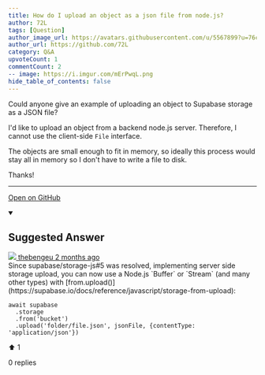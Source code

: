 ```yaml
---
title: How do I upload an object as a json file from node.js?
author: 72L
tags: [Question]
author_image_url: https://avatars.githubusercontent.com/u/5567899?u=76ce68724f1119a7932da201f44a8032a382a435&v=4
author_url: https://github.com/72L
category: Q&A
upvoteCount: 1
commentCount: 2
-- image: https://i.imgur.com/mErPwqL.png
hide_table_of_contents: false
---
```


Could anyone give an example of uploading an object to Supabase storage as a JSON file?

I'd like to upload an object from a backend node.js server. Therefore, I cannot use the client-side `File` interface.

The objects are small enough to fit in memory, so ideally this process would stay all in memory so I don't have to write a file to disk.

Thanks!

---

<a href="https://github.com/supabase/supabase/discussions/2446#discussioncomment-1024370" className="margin-bottom--md">Open on GitHub</a>

<details open style={{borderWidth: 1, borderColor: '#3ecf8e', backgroundColor: 'transparent'}}>
  <summary>
    <h2>Suggested Answer</h2>
  </summary>
  <div className="avatar">
  <a href="https://github.com/thebengeu" style={{display: 'flex'}} className="margin-vert--md">
  <span className="col--1 avatar ">
    <img className="avatar__photo avatar__photo--sm" src="https://avatars.githubusercontent.com/u/1154867?u=14a741e1410656d21dc10c8f2210673378d12faa&v=4"/>
  </span>
  <span style={{display: 'flex'}}>
    <span className="margin-horiz--sm">thebengeu</span>
    <span style={{ color: '#8b949e' }}>2 months ago</span>
  </span>
  </a>
  </div>
  Since supabase/storage-js#5 was resolved, implementing server side storage upload, you can now use a Node.js `Buffer` or `Stream` (and many other types) with [from.upload()](https://supabase.io/docs/reference/javascript/storage-from-upload):

```
await supabase
  .storage
  .from('bucket')
  .upload('folder/file.json', jsonFile, {contentType: 'application/json'})
```
  <div style={{ display: 'flex', flexDirection: 'row', justifyContent: 'space-between' }}>
    <p>⬆️  <span className="margin-left--sm">1</span></p>
    <p>0 replies</p>
  </div>
</details> 
